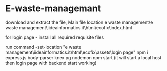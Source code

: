# E-waste-managemant
download and extract the file,
Main file location e waste management\e waste management\iideainformatics.it\html\ecofix\index.html



for login  page -  install all required requisite files


run command -set-location "e waste management\iideainformatics.it\html\ecofix\assets\login page"
        npm i express.js body-parser knex pg nodemon
                npm start (it will start a local host then login page with backend start working)

        
